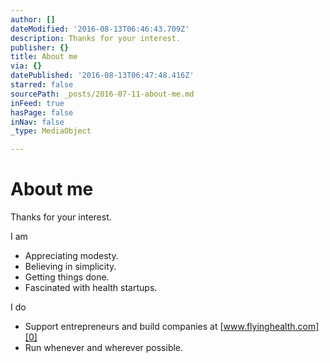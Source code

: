 ```yaml
---
author: []
dateModified: '2016-08-13T06:46:43.709Z'
description: Thanks for your interest.
publisher: {}
title: About me
via: {}
datePublished: '2016-08-13T06:47:48.416Z'
starred: false
sourcePath: _posts/2016-07-11-about-me.md
inFeed: true
hasPage: false
inNav: false
_type: MediaObject

---
```

# About me

Thanks for your interest.

I am

* Appreciating modesty.
* Believing in simplicity.
* Getting things done.
* Fascinated with health startups.

I do

* Support entrepreneurs and build companies at [www.flyinghealth.com][0]
* Run whenever and wherever possible.

[0]: https://flyinghealth.com/ "www.flyinghealth.com"